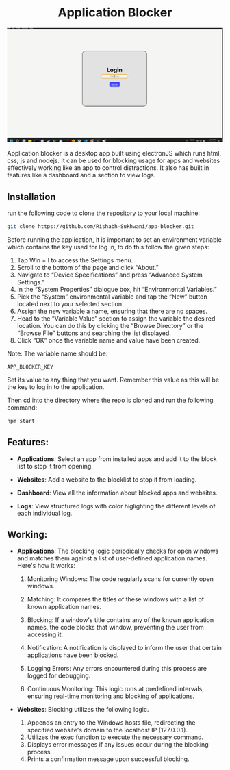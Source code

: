<h1 align="center">Application Blocker</h1>

![](assets/applications.gif)

Application blocker is a desktop app built using electronJS which runs html, css, js and nodejs. It can be used for blocking usage for apps and websites effectively working like an app to control distractions. It also has built in features like a dashboard and a section to view logs.

## Installation

run the following code to clone the repository to your local machine:

```bash
git clone https://github.com/Rishabh-Sukhwani/app-blocker.git
```

Before running the application, it is important to set an environment variable which contains the key used for log in, to do this follow the given steps:

1. Tap Win + I to access the Settings menu.
2. Scroll to the bottom of the page and click “About.”
3. Navigate to “Device Specifications” and press “Advanced System Settings.”
4. In the “System Properties” dialogue box, hit “Environmental Variables.”
5. Pick the “System” environmental variable and tap the “New” button located next to your selected section.
6. Assign the new variable a name, ensuring that there are no spaces.
7. Head to the “Variable Value” section to assign the variable the desired location. You can do this by clicking the “Browse Directory” or the “Browse File” buttons and searching the list displayed.
8. Click “OK” once the variable name and value have been created.

Note: The variable name should be:

```
APP_BLOCKER_KEY
```

Set its value to any thing that you want. Remember this value as this will be the key to log in to the application.

Then cd into the directory where the repo is cloned and run the following command:

```bash
npm start
```

## Features:

* **Applications**: Select an app from installed apps and add it to the block list to stop it from opening.

* **Websites**: Add a website to the blocklist to stop it from loading.

* **Dashboard**: View all the information about blocked apps and websites.

* **Logs**: View structured logs with color higlighting the different levels of each individual log.

## Working:

* **Applications**: The blocking logic periodically checks for open windows and matches them against a list of user-defined application names. Here's how it works:

    1. Monitoring Windows: The code regularly scans for currently open windows.

    2. Matching: It compares the titles of these windows with a list of known application names.

    3. Blocking: If a window's title contains any of the known application names, the code blocks that window, preventing the user from accessing it.

    4. Notification: A notification is displayed to inform the user that certain applications have been blocked.

    5. Logging Errors: Any errors encountered during this process are logged for debugging.

    6. Continuous Monitoring: This logic runs at predefined intervals, ensuring real-time monitoring and blocking of applications.

* **Websites**: Blocking utilizes the following logic.

    1. Appends an entry to the Windows hosts file, redirecting the specified website's domain to the localhost IP (127.0.0.1).
    2. Utilizes the exec function to execute the necessary command.
    3. Displays error messages if any issues occur during the blocking process.
    4. Prints a confirmation message upon successful blocking.

